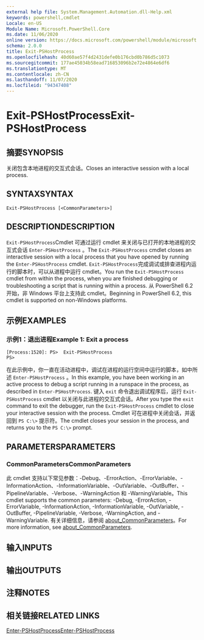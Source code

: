 ```yaml
---
external help file: System.Management.Automation.dll-Help.xml
keywords: powershell,cmdlet
Locale: en-US
Module Name: Microsoft.PowerShell.Core
ms.date: 11/06/2020
online version: https://docs.microsoft.com/powershell/module/microsoft.powershell.core/exit-pshostprocess?view=powershell-7&WT.mc_id=ps-gethelp
schema: 2.0.0
title: Exit-PSHostProcess
ms.openlocfilehash: 40d60ae57f4d2431defe0b176cbd0b786d5c1073
ms.sourcegitcommit: 177ae45034b58ead716853096b2e72e4864e6df6
ms.translationtype: MT
ms.contentlocale: zh-CN
ms.lasthandoff: 11/07/2020
ms.locfileid: "94347408"
---
```

# <span data-ttu-id="c2953-103">Exit-PSHostProcess</span><span class="sxs-lookup"><span data-stu-id="c2953-103">Exit-PSHostProcess</span></span>

## <span data-ttu-id="c2953-104">摘要</span><span class="sxs-lookup"><span data-stu-id="c2953-104">SYNOPSIS</span></span>
<span data-ttu-id="c2953-105">关闭包含本地进程的交互式会话。</span><span class="sxs-lookup"><span data-stu-id="c2953-105">Closes an interactive session with a local process.</span></span>

## <span data-ttu-id="c2953-106">SYNTAX</span><span class="sxs-lookup"><span data-stu-id="c2953-106">SYNTAX</span></span>

```
Exit-PSHostProcess [<CommonParameters>]
```

## <span data-ttu-id="c2953-107">DESCRIPTION</span><span class="sxs-lookup"><span data-stu-id="c2953-107">DESCRIPTION</span></span>

<span data-ttu-id="c2953-108">`Exit-PSHostProcess`Cmdlet 可通过运行 cmdlet 来关闭与已打开的本地进程的交互式会话 `Enter-PSHostProcess` 。</span><span class="sxs-lookup"><span data-stu-id="c2953-108">The `Exit-PSHostProcess` cmdlet closes an interactive session with a local process that you have opened by running the `Enter-PSHostProcess` cmdlet.</span></span> <span data-ttu-id="c2953-109">`Exit-PSHostProcess`完成调试或排查进程内运行的脚本时，可以从进程中运行 cmdlet。</span><span class="sxs-lookup"><span data-stu-id="c2953-109">You run the `Exit-PSHostProcess` cmdlet from within the process, when you are finished debugging or troubleshooting a script that is running within a process.</span></span> <span data-ttu-id="c2953-110">从 PowerShell 6.2 开始，非 Windows 平台上支持此 cmdlet。</span><span class="sxs-lookup"><span data-stu-id="c2953-110">Beginning in PowerShell 6.2, this cmdlet is supported on non-Windows platforms.</span></span>

## <span data-ttu-id="c2953-111">示例</span><span class="sxs-lookup"><span data-stu-id="c2953-111">EXAMPLES</span></span>

### <span data-ttu-id="c2953-112">示例1：退出进程</span><span class="sxs-lookup"><span data-stu-id="c2953-112">Example 1: Exit a process</span></span>

```
[Process:1520]: PS>  Exit-PSHostProcess
PS>
```

<span data-ttu-id="c2953-113">在此示例中，你一直在活动进程中，调试在进程的运行空间中运行的脚本，如中所述 `Enter-PSHostProcess` 。</span><span class="sxs-lookup"><span data-stu-id="c2953-113">In this example, you have been working in an active process to debug a script running in a runspace in the process, as described in `Enter-PSHostProcess`.</span></span> <span data-ttu-id="c2953-114">键入 `exit` 命令退出调试程序后，运行 `Exit-PSHostProcess` cmdlet 以关闭与此进程的交互式会话。</span><span class="sxs-lookup"><span data-stu-id="c2953-114">After you type the `exit` command to exit the debugger, run the `Exit-PSHostProcess` cmdlet to close your interactive session with the process.</span></span>
<span data-ttu-id="c2953-115">Cmdlet 可在进程中关闭会话，并返回到 `PS C:\>` 提示符。</span><span class="sxs-lookup"><span data-stu-id="c2953-115">The cmdlet closes your session in the process, and returns you to the `PS C:\>` prompt.</span></span>

## <span data-ttu-id="c2953-116">PARAMETERS</span><span class="sxs-lookup"><span data-stu-id="c2953-116">PARAMETERS</span></span>

### <span data-ttu-id="c2953-117">CommonParameters</span><span class="sxs-lookup"><span data-stu-id="c2953-117">CommonParameters</span></span>

<span data-ttu-id="c2953-118">此 cmdlet 支持以下常见参数：-Debug、-ErrorAction、-ErrorVariable、-InformationAction、-InformationVariable、-OutVariable、-OutBuffer、-PipelineVariable、-Verbose、-WarningAction 和 -WarningVariable。</span><span class="sxs-lookup"><span data-stu-id="c2953-118">This cmdlet supports the common parameters: -Debug, -ErrorAction, -ErrorVariable, -InformationAction, -InformationVariable, -OutVariable, -OutBuffer, -PipelineVariable, -Verbose, -WarningAction, and -WarningVariable.</span></span> <span data-ttu-id="c2953-119">有关详细信息，请参阅 [about_CommonParameters](https://go.microsoft.com/fwlink/?LinkID=113216)。</span><span class="sxs-lookup"><span data-stu-id="c2953-119">For more information, see [about_CommonParameters](https://go.microsoft.com/fwlink/?LinkID=113216).</span></span>

## <span data-ttu-id="c2953-120">输入</span><span class="sxs-lookup"><span data-stu-id="c2953-120">INPUTS</span></span>

## <span data-ttu-id="c2953-121">输出</span><span class="sxs-lookup"><span data-stu-id="c2953-121">OUTPUTS</span></span>

## <span data-ttu-id="c2953-122">注释</span><span class="sxs-lookup"><span data-stu-id="c2953-122">NOTES</span></span>

## <span data-ttu-id="c2953-123">相关链接</span><span class="sxs-lookup"><span data-stu-id="c2953-123">RELATED LINKS</span></span>

[<span data-ttu-id="c2953-124">Enter-PSHostProcess</span><span class="sxs-lookup"><span data-stu-id="c2953-124">Enter-PSHostProcess</span></span>](Enter-PSHostProcess.md)
